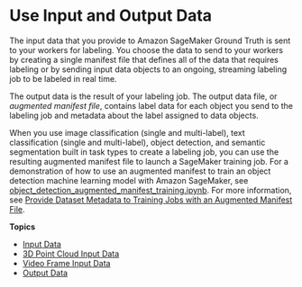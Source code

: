 # Use Input and Output Data<a name="sms-data"></a>

The input data that you provide to Amazon SageMaker Ground Truth is sent to your workers for labeling\. You choose the data to send to your workers by creating a single manifest file that defines all of the data that requires labeling or by sending input data objects to an ongoing, streaming labeling job to be labeled in real time\. 

The output data is the result of your labeling job\. The output data file, or *augmented manifest file*, contains label data for each object you send to the labeling job and metadata about the label assigned to data objects\.

When you use image classification \(single and multi\-label\), text classification \(single and multi\-label\), object detection, and semantic segmentation built in task types to create a labeling job, you can use the resulting augmented manifest file to launch a SageMaker training job\. For a demonstration of how to use an augmented manifest to train an object detection machine learning model with Amazon SageMaker, see [object\_detection\_augmented\_manifest\_training\.ipynb](https://sagemaker-examples.readthedocs.io/en/latest/ground_truth_labeling_jobs/object_detection_augmented_manifest_training/object_detection_augmented_manifest_training.html)\. For more information, see [Provide Dataset Metadata to Training Jobs with an Augmented Manifest File](augmented-manifest.md)\.

**Topics**
+ [Input Data](sms-data-input.md)
+ [3D Point Cloud Input Data](sms-point-cloud-input-data.md)
+ [Video Frame Input Data](sms-video-frame-input-data-overview.md)
+ [Output Data](sms-data-output.md)